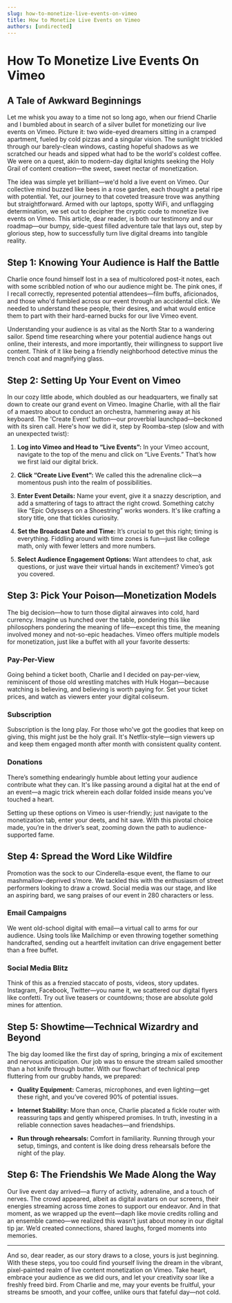 ```yaml
---
slug: how-to-monetize-live-events-on-vimeo
title: How to Monetize Live Events on Vimeo
authors: [undirected]
---
```



# How To Monetize Live Events On Vimeo

## A Tale of Awkward Beginnings

Let me whisk you away to a time not so long ago, when our friend Charlie and I bumbled about in search of a silver bullet for monetizing our live events on Vimeo. Picture it: two wide-eyed dreamers sitting in a cramped apartment, fueled by cold pizzas and a singular vision. The sunlight trickled through our barely-clean windows, casting hopeful shadows as we scratched our heads and sipped what had to be the world's coldest coffee. We were on a quest, akin to modern-day digital knights seeking the Holy Grail of content creation—the sweet, sweet nectar of monetization.

The idea was simple yet brilliant—we'd hold a live event on Vimeo. Our collective mind buzzed like bees in a rose garden, each thought a petal ripe with potential. Yet, our journey to that coveted treasure trove was anything but straightforward. Armed with our laptops, spotty WiFi, and unflagging determination, we set out to decipher the cryptic code to monetize live events on Vimeo. This article, dear reader, is both our testimony and our roadmap—our bumpy, side-quest filled adventure tale that lays out, step by glorious step, how to successfully turn live digital dreams into tangible reality.

## Step 1: Knowing Your Audience is Half the Battle

Charlie once found himself lost in a sea of multicolored post-it notes, each with some scribbled notion of who our audience might be. The pink ones, if I recall correctly, represented potential attendees—film buffs, aficionados, and those who'd fumbled across our event through an accidental click. We needed to understand these people, their desires, and what would entice them to part with their hard-earned bucks for our live Vimeo event.

Understanding your audience is as vital as the North Star to a wandering sailor. Spend time researching where your potential audience hangs out online, their interests, and more importantly, their willingness to support live content. Think of it like being a friendly neighborhood detective minus the trench coat and magnifying glass.

## Step 2: Setting Up Your Event on Vimeo

In our cozy little abode, which doubled as our headquarters, we finally sat down to create our grand event on Vimeo. Imagine Charlie, with all the flair of a maestro about to conduct an orchestra, hammering away at his keyboard. The 'Create Event' button—our proverbial launchpad—beckoned with its siren call. Here's how we did it, step by Roomba-step (slow and with an unexpected twist):

1. **Log into Vimeo and Head to “Live Events”:** In your Vimeo account, navigate to the top of the menu and click on “Live Events.” That’s how we first laid our digital brick.
   
2. **Click “Create Live Event”:** We called this the adrenaline click—a momentous push into the realm of possibilities.

3. **Enter Event Details:** Name your event, give it a snazzy description, and add a smattering of tags to attract the right crowd. Something catchy like “Epic Odysseys on a Shoestring” works wonders. It's like crafting a story title, one that tickles curiosity.

4. **Set the Broadcast Date and Time:** It’s crucial to get this right; timing is everything. Fiddling around with time zones is fun—just like college math, only with fewer letters and more numbers.

5. **Select Audience Engagement Options:** Want attendees to chat, ask questions, or just wave their virtual hands in excitement? Vimeo’s got you covered.

## Step 3: Pick Your Poison—Monetization Models

The big decision—how to turn those digital airwaves into cold, hard currency. Imagine us hunched over the table, pondering this like philosophers pondering the meaning of life—except this time, the meaning involved money and not-so-epic headaches. Vimeo offers multiple models for monetization, just like a buffet with all your favorite desserts:

### Pay-Per-View

Going behind a ticket booth, Charlie and I decided on pay-per-view, reminiscent of those old wrestling matches with Hulk Hogan—because watching is believing, and believing is worth paying for. Set your ticket prices, and watch as viewers enter your digital coliseum.

### Subscription

Subscription is the long play. For those who've got the goodies that keep on giving, this might just be the holy grail. It's Netflix-style—sign viewers up and keep them engaged month after month with consistent quality content.

### Donations

There’s something endearingly humble about letting your audience contribute what they can. It's like passing around a digital hat at the end of an event—a magic trick wherein each dollar folded inside means you’ve touched a heart.

Setting up these options on Vimeo is user-friendly; just navigate to the monetization tab, enter your deets, and hit save. With this pivotal choice made, you’re in the driver’s seat, zooming down the path to audience-supported fame.

## Step 4: Spread the Word Like Wildfire

Promotion was the sock to our Cinderella-esque event, the flame to our mashmallow-deprived s’more. We tackled this with the enthusiasm of street performers looking to draw a crowd. Social media was our stage, and like an aspiring bard, we sang praises of our event in 280 characters or less.

### Email Campaigns

We went old-school digital with email—a virtual call to arms for our audience. Using tools like Mailchimp or even throwing together something handcrafted, sending out a heartfelt invitation can drive engagement better than a free buffet.

### Social Media Blitz

Think of this as a frenzied staccato of posts, videos, story updates. Instagram, Facebook, Twitter—you name it, we scattered our digital flyers like confetti. Try out live teasers or countdowns; those are absolute gold mines for attention.

## Step 5: Showtime—Technical Wizardry and Beyond

The big day loomed like the first day of spring, bringing a mix of excitement and nervous anticipation. Our job was to ensure the stream sailed smoother than a hot knife through butter. With our flowchart of technical prep fluttering from our grubby hands, we prepared:

- **Quality Equipment:** Cameras, microphones, and even lighting—get these right, and you’ve covered 90% of potential issues.

- **Internet Stability:** More than once, Charlie placated a fickle router with reassuring taps and gently whispered promises. In truth, investing in a reliable connection saves headaches—and friendships.

- **Run through rehearsals:** Comfort in familiarity. Running through your setup, timings, and content is like doing dress rehearsals before the night of the play.

## Step 6: The Friendshis We Made Along the Way

Our live event day arrived—a flurry of activity, adrenaline, and a touch of nerves. The crowd appeared, albeit as digital avatars on our screens, their energies streaming across time zones to support our endeavor. And in that moment, as we wrapped up the event—daph like movie credits rolling and an ensemble cameo—we realized this wasn’t just about money in our digital tip jar. We’d created connections, shared laughs, forged moments into memories.

---

And so, dear reader, as our story draws to a close, yours is just beginning. With these steps, you too could find yourself living the dream in the vibrant, pixel-painted realm of live content monetization on Vimeo. Take heart, embrace your audience as we did ours, and let your creativity soar like a freshly freed bird. From Charlie and me, may your events be fruitful, your streams be smooth, and your coffee, unlike ours that fateful day—not cold.
